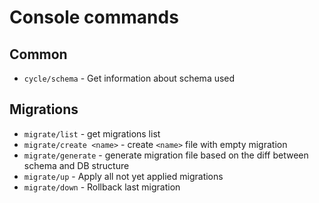 # Console commands

## Common

- `cycle/schema` - Get information about schema used

## Migrations

- `migrate/list` - get migrations list
- `migrate/create <name>` - create `<name>` file with empty migration
- `migrate/generate` - generate migration file based on the diff between schema and DB structure 
- `migrate/up` - Apply all not yet applied migrations 
- `migrate/down` - Rollback last migration 
